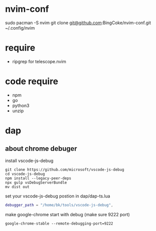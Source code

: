 # nvim-conf
sudo pacman -S nvim 
git clone git@github.com:BingCoke/nvim-conf.git ~/.config/nvim

# require

- ripgrep for telescope.nvim

# code require

- npm
- go
- python3
- unzip

# dap

## about chrome debuger

install vscode-js-debug

```shell
git clone https://github.com/microsoft/vscode-js-debug
cd vscode-js-debug
npm install --legacy-peer-deps
npx gulp vsDebugServerBundle
mv dist out
```

set your vscode-js-debug postion in dap/dap-ts.lua

```lua
debugger_path = "/home/bk/tools/vscode-js-debug",
```

make google-chrome start with debug (make sure 9222 port)

```shell
google-chrome-stable --remote-debugging-port=9222

```
